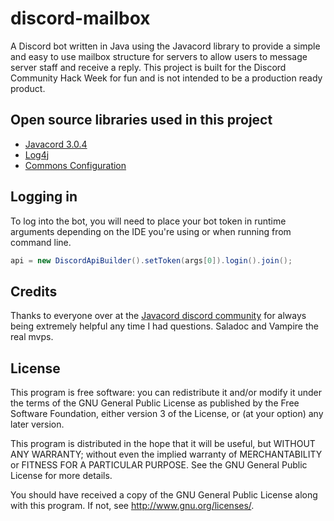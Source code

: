 # discord-mailbox
A Discord bot written in Java using the Javacord library to provide a simple and easy to use mailbox structure for servers to allow users to message server staff and receive a reply. This project is built for the Discord Community Hack Week for fun and is not intended to be a production ready product.




## Open source libraries used in this project

- [Javacord 3.0.4](https://github.com/Javacord/Javacord)
- [Log4j](https://logging.apache.org/log4j/2.x/manual/index.html)
- [Commons Configuration](https://commons.apache.org/proper/commons-configuration/)


## Logging in

To log into the bot, you will need to place your bot token in runtime arguments depending on the IDE you're using or when running from command line. 
```java
api = new DiscordApiBuilder().setToken(args[0]).login().join();
```

## Credits

Thanks to everyone over at the [Javacord discord community](https://discord.gg/0qJ2jjyneLEgG7y3) for always being extremely helpful any time I had questions. Saladoc and Vampire the real mvps.


## License

This program is free software: you can redistribute it and/or modify it under the terms of the GNU General Public License as published by the Free Software Foundation, either version 3 of the License, or (at your option) any later version.

This program is distributed in the hope that it will be useful, but WITHOUT ANY WARRANTY; without even the implied warranty of MERCHANTABILITY or FITNESS FOR A PARTICULAR PURPOSE. See the GNU General Public License for more details.

You should have received a copy of the GNU General Public License along with this program. If not, see http://www.gnu.org/licenses/.
